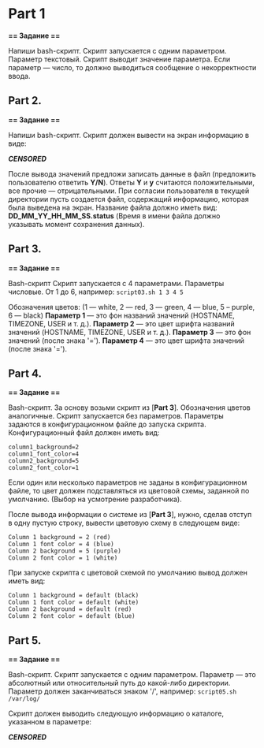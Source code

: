 # Part 1

**== Задание ==**

Напиши bash-скрипт. Скрипт запускается с одним параметром. Параметр текстовый.
Скрипт выводит значение параметра.
Если параметр — число, то должно выводиться сообщение о некорректности ввода.

## Part 2.

**== Задание ==**

Напиши bash-скрипт. Скрипт должен вывести на экран информацию в виде:

***CENSORED***

После вывода значений предложи записать данные в файл (предложить пользователю ответить **Y/N**).
Ответы **Y** и **y** считаются положительными, все прочие — отрицательными.
При согласии пользователя в текущей директории пусть создается файл, содержащий информацию, которая была выведена на экран.
Название файла должно иметь вид: **DD_MM_YY_HH_MM_SS.status** (Время в имени файла должно указывать момент сохранения данных).

## Part 3. 

**== Задание ==**

Bash-скрипт
Скрипт запускается с 4 параметрами. Параметры числовые. От 1 до 6, например:
`script03.sh 1 3 4 5`

Обозначения цветов: (1 — white, 2 — red, 3 — green, 4 — blue, 5 – purple, 6 — black)
**Параметр 1** — это фон названий значений (HOSTNAME, TIMEZONE, USER и т. д.).
**Параметр 2** — это цвет шрифта названий значений (HOSTNAME, TIMEZONE, USER и т. д.).
**Параметр 3** — это фон значений (после знака '=').
**Параметр 4** — это цвет шрифта значений (после знака '=').

## Part 4. 

**== Задание ==**

Bash-скрипт. За основу возьми скрипт из [**Part 3**]. Обозначения цветов аналогичные.
Скрипт запускается без параметров. Параметры задаются в конфигурационном файле до запуска скрипта.
Конфигурационный файл должен иметь вид:

```
column1_background=2
column1_font_color=4
column2_background=5
column2_font_color=1
```

Если один или несколько параметров не заданы в конфигурационном файле, то цвет должен подставляться из цветовой схемы, заданной по умолчанию. (Выбор на усмотрение разработчика).

После вывода информации о системе из [**Part 3**], нужно, сделав отступ в одну пустую строку, вывести цветовую схему в следующем виде:

```
Column 1 background = 2 (red)
Column 1 font color = 4 (blue)
Column 2 background = 5 (purple)
Column 2 font color = 1 (white)
```

При запуске скрипта с цветовой схемой по умолчанию вывод должен иметь вид:

```
Column 1 background = default (black)
Column 1 font color = default (white)
Column 2 background = default (red)
Column 2 font color = default (blue)
```

## Part 5.

**== Задание ==**

Bash-скрипт. Скрипт запускается с одним параметром.
Параметр — это абсолютный или относительный путь до какой-либо директории. Параметр должен заканчиваться знаком '/', например:
`script05.sh /var/log/`

Скрипт должен выводить следующую информацию о каталоге, указанном в параметре:

***CENSORED***


